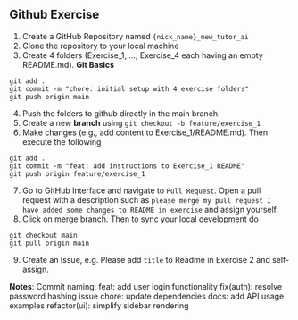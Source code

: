 ## Github Exercise 

1. Create a GitHub Repository named `{nick_name}_mew_tutor_ai`
2. Clone the repository to your local machine
3. Create 4 folders (Exercise_1, ..., Exercise_4 each having an empty README.md).
**Git Basics**
```
git add .
git commit -m "chore: initial setup with 4 exercise folders"
git push origin main
```
4. Push the folders to github directly in the main branch.
5. Create a new **branch** using `git checkout -b feature/exercise_1`
6. Make changes (e.g., add content to Exercise_1/README.md). Then execute the following
```
git add .
git commit -m "feat: add instructions to Exercise_1 README"
git push origin feature/exercise_1
```
7. Go to GitHub Interface and navigate to `Pull Request`. Open a pull request with a description such as `please merge my pull request I have added some changes to README in exercise` and assign yourself.
8. Click on merge branch. Then to sync your local development do
```
git checkout main
git pull origin main
```
9. Create an Issue, e.g. Please add `title` to Readme in Exercise 2 and self-assign.

**Notes**:
Commit naming:
feat: add user login functionality
fix(auth): resolve password hashing issue
chore: update dependencies
docs: add API usage examples
refactor(ui): simplify sidebar rendering